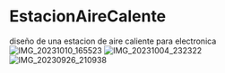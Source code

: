 # EstacionAireCalente
diseño de una estacion de aire caliente para electronica
![IMG_20231010_165523](https://github.com/OscarResendiz/EstacionAireCalente/assets/32983128/495e6617-4850-4a5d-a597-af868bc90694)
![IMG_20231004_232322](https://github.com/OscarResendiz/EstacionAireCalente/assets/32983128/7b3b3aa6-ed0a-44ba-b269-eab0d4c18fad)
![IMG_20230926_210938](https://github.com/OscarResendiz/EstacionAireCalente/assets/32983128/90ad0516-2989-4cb0-a391-ec5e9e67728f)
